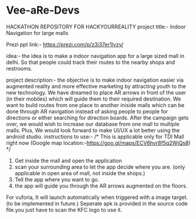 # Vee-aRe-Devs
HACKATHON REPOSITORY FOR HACKYOURREALITY
project title:- Indoor Navigation for large malls

Prezi ppt link:- https://prezi.com/p/z3i37er1lvzy/

idea:-  the idea is to make a indoor navigation app for a large sized mall in delhi. So that people could track their routes to the nearby shops and restrooms.

project description:- the objective is to make indoor navigation easier via augmented reality and more effective marketing by attracting youth to the new technology.
                      We have dreamed to place AR arrows in front of the user (in their mobiles) which will guide them to their required destination.
                      We want to build routes from one place to another iniside malls which can be done through AR navigation instead of asking people to people for directions or either searching for direction boards.
                      After the campaign gets over, we would wish to increase our database from one mall to multiple malls. Plus, We would look forward to make UI/UX a lot better using the android studio.
instructions to use:- /* 
                          This is applicable only for TDI Mall right now (Google map location:-https://goo.gl/maps/ECV6hvr8f5q2WjQs8)
                       */
1. Get inside the mall and open the application
2. scan your surrounding area to let the app decide where you are. (only applicable in open area of mall, not inside the shops.)
3. Tell the app where you want to go.
4. the app will guide you through the AR arrows augmented on the floors.


For vuforia, It will launch automatically when triggered with a image target. (to be implemented in future.)
Seperate apk is provided in the source code file.you just have to scan the KFC logo to use it. 
